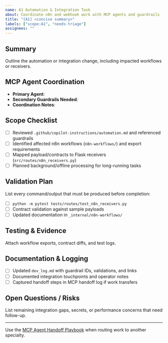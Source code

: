 ```yaml
---
name: A1 Automation & Integration Task
about: Coordinate n8n and webhook work with MCP agents and guardrails
title: "[A1] <concise summary>"
labels: ["scope:A1", "needs-triage"]
assignees: ""
---
```


## Summary

Outline the automation or integration change, including impacted workflows or receivers.

## MCP Agent Coordination

- **Primary Agent**: <!-- e.g., MCP Automation Agent -->
- **Secondary Guardrails Needed**: <!-- e.g., B1, T1 -->
- **Coordination Notes**: <!-- Describe sync points with other agents -->

## Scope Checklist

- [ ] Reviewed `.github/copilot-instructions/automation.md` and referenced guardrails
- [ ] Identified affected n8n workflows (`n8n-workflows/`) and export requirements
- [ ] Mapped payload/contracts to Flask receivers (`src/routes/n8n_receivers.py`)
- [ ] Planned background/offline processing for long-running tasks

## Validation Plan

List every command/output that must be produced before completion:

- [ ] `python -m pytest tests/routes/test_n8n_receivers.py`
- [ ] Contract validation against sample payloads
- [ ] Updated documentation in `_internal/n8n-workflows/`

## Testing & Evidence

Attach workflow exports, contract diffs, and test logs.

## Documentation & Logging

- [ ] Updated `dev_log.md` with guardrail IDs, validations, and links
- [ ] Documented integration touchpoints and operator notes
- [ ] Captured handoff steps in MCP handoff log if work transfers

## Open Questions / Risks

List remaining integration gaps, secrets, or performance concerns that need follow-up.

---
Use the [MCP Agent Handoff Playbook](../../docs/development/mcp_agent_handoff.md) when routing work to another specialty.
